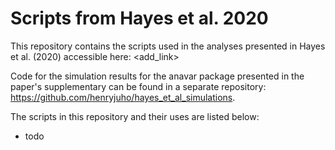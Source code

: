 # Scripts from Hayes et al. 2020

This repository contains the scripts used in the analyses presented in Hayes et al. (2020) accessible here: <add_link>

Code for the simulation results for the anavar package presented in the paper's supplementary can be found in a separate repository: <https://github.com/henryjuho/hayes_et_al_simulations>.

The scripts in this repository and their uses are listed below:

  * todo

